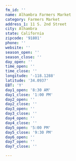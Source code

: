 ```yaml
---
fm_id: ''
name: Alhambra Farmers Market
category: Farmers Market
address_1: 11 S. 2nd Street
city: Alhambra
state: California
zipcode: '91801'
phone: ''
website: ''
season_open: ''
season_close: ''
day_open: ''
time_open: ''
time_close: ''
longitude: '-118.1288'
latitude: '34.0937'
EBT: 'Y'
day1_open: '8:30 AM'
day1_close: '1:00 PM'
day2_open: ''
day2_close: ''
day3_open: ''
day3_close: ''
day4_open: ''
day4_close: ''
day5_open: '5:00 PM'
day5_close: '9:30 PM'
day6_open: ''
day7_open: ''
day7_close: ''

---
```

